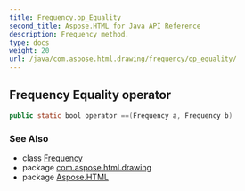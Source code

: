 ```yaml
---
title: Frequency.op_Equality
second_title: Aspose.HTML for Java API Reference
description: Frequency method. 
type: docs
weight: 20
url: /java/com.aspose.html.drawing/frequency/op_equality/
---
```

## Frequency Equality operator

```java
public static bool operator ==(Frequency a, Frequency b)
```

### See Also

* class [Frequency](../)
* package [com.aspose.html.drawing](../../../com.aspose.html.drawing/)
* package [Aspose.HTML](../../../)

